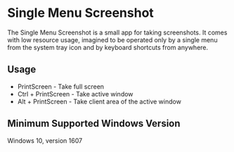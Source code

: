 # Single Menu Screenshot
The Single Menu Screenshot is a small app for taking screenshots. It comes with low resource usage, imagined to be operated only by a single menu from the system tray icon and by keyboard shortcuts from anywhere.

## Usage
- PrintScreen - Take full screen
- Ctrl + PrintScreen - Take active window
- Alt + PrintScreen - Take client area of the active window

## Minimum Supported Windows Version
Windows 10, version 1607
